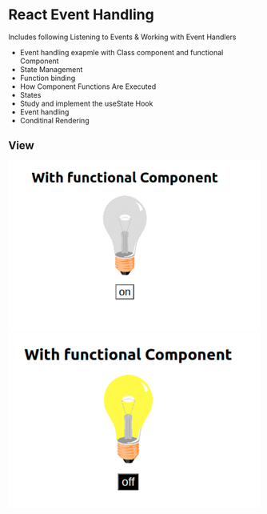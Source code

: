 # React Event Handling
Includes following
Listening to Events & Working with Event Handlers
- Event handling exapmle with Class component and functional Component 
- State Management
- Function binding
- How Component Functions Are Executed
- States
- Study and implement the useState Hook
- Event handling
- Conditinal Rendering

## View
![Project Display](https://github.com/chowais181/EventHandlingReact/blob/main/eventhandling.png)
![Project Display](https://github.com/chowais181/EventHandlingReact/blob/main/eventhandling1.png)
